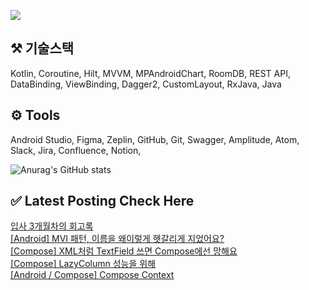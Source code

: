 


<a href="mailto:bvegemilb@gmail.com" target="_blank"><img src="https://img.shields.io/badge/Gmail-c5221f?style=flat-square&logo=Gmail&logoColor=white"/></a>



## ⚒️ 기술스택

Kotlin, Coroutine, Hilt, MVVM, MPAndroidChart, RoomDB, REST API, DataBinding, ViewBinding, Dagger2, CustomLayout, RxJava, Java




## ⚙️ Tools

Android Studio, Figma, Zeplin, GitHub, Git, Swagger, Amplitude, Atom, Slack, Jira, Confluence, Notion,




![Anurag's GitHub stats](https://github-readme-stats.vercel.app/api?username=eunie9498&show_icons=true&theme=radical)



## ✅  Latest Posting Check Here 

[입사 3개월차의 회고록](https://kong-droid.com/entry/%EC%9E%85%EC%82%AC-3%EA%B0%9C%EC%9B%94%EC%B0%A8%EC%9D%98-%ED%9A%8C%EA%B3%A0%EB%A1%9D) <br>[[Android] MVI 패턴, 이름을 왜이렇게 헷갈리게 지었어요?](https://kong-droid.com/entry/Android-MVI-%ED%8C%A8%ED%84%B4-%EC%9D%B4%EB%A6%84%EC%9D%84-%EC%99%9C%EC%9D%B4%EB%A0%87%EA%B2%8C-%ED%97%B7%EA%B0%88%EB%A6%AC%EA%B2%8C-%EC%A7%80%EC%97%88%EC%96%B4%EC%9A%94) <br>[[Compose] XML처럼 TextField 쓰면 Compose에선 망해요](https://kong-droid.com/entry/Compose-XML%EC%B2%98%EB%9F%BC-TextField-%EC%93%B0%EB%A9%B4-Compose%EC%97%90%EC%84%A0-%EB%A7%9D%ED%95%B4%EC%9A%94) <br>[[Compose] LazyColumn 성능을 위해](https://kong-droid.com/entry/Compose-LazyColumn-%EC%84%B1%EB%8A%A5%EC%9D%84-%EC%9C%84%ED%95%B4) <br>[[Android / Compose] Compose Context](https://kong-droid.com/entry/Android-Compose-Compose-Context) <br>